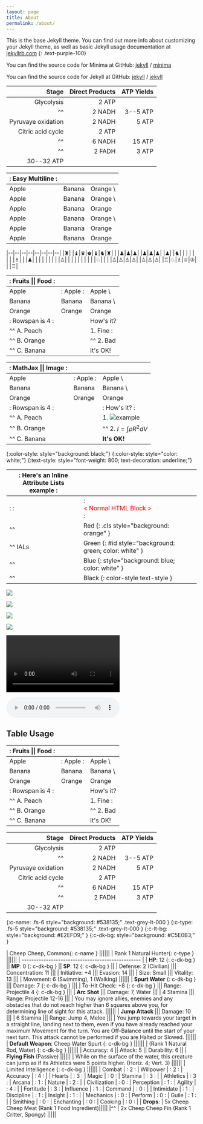 ```yaml
---
layout: page
title: About
permalink: /about/
---
```


This is the base Jekyll theme. You can find out more info about customizing your Jekyll theme, as well as basic Jekyll usage documentation at [jekyllrb.com](https://jekyllrb.com/)
{: .text-purple-100}

You can find the source code for Minima at GitHub:
[jekyll][jekyll-organization] /
[minima](https://github.com/jekyll/minima)

You can find the source code for Jekyll at GitHub:
[jekyll][jekyll-organization] /
[jekyll](https://github.com/jekyll/jekyll)


[jekyll-organization]: https://github.com/jekyll

|              Stage | Direct Products | ATP Yields |
| -----------------: | --------------: | ---------: |
|         Glycolysis |          2 ATP              ||
| ^^                 |          2 NADH |   3--5 ATP |
| Pyruvaye oxidation |          2 NADH |      5 ATP |
|  Citric acid cycle |          2 ATP              ||
| ^^                 |          6 NADH |     15 ATP |
| ^^                 |          2 FADH |      3 ATP |
|                               30--32 ATP        |||

| :    Easy Multiline   : |||
| :----- | :----- | :------ |
| Apple  | Banana | Orange  \
| Apple  | Banana | Orange  \
| Apple  | Banana | Orange
| Apple  | Banana | Orange  \
| Apple  | Banana | Orange  |
| Apple  | Banana | Orange  |

|--|--|--|--|--|--|--|--|
|♜| |♝|♛|♚|♝|♞|♜|
| |♟|♟|♟| |♟|♟|♟|
|♟| |♞| | | | | |
| |♗| | |♟| | | |
| | | | |♙| | | |
| | | | | |♘| | |
|♙|♙|♙|♙| |♙|♙|♙|
|♖|♘|♗|♕|♔| | |♖|

| :        Fruits \|\| Food       : |||
| :--------- | :-------- | :--------  |
| Apple      | : Apple : | Apple      \
| Banana     |   Banana  | Banana     \
| Orange     |   Orange  | Orange     |
| :   Rowspan is 4    : || How's it?  |
|^^    A. Peach         ||   1. Fine :|
|^^    B. Orange        ||^^ 2. Bad   |
|^^    C. Banana        ||  It's OK!  |

| :                   MathJax \|\| Image                 : |||
| :------------ | :-------- | :----------------------------- |
| Apple         | : Apple : | Apple                          \
| Banana        | Banana    | Banana                         \
| Orange        | Orange    | Orange                         |
| :     Rowspan is 4     : || :        How's it?           : |
| ^^     A. Peach          ||    1. ![example][cell-image]   |
| ^^     B. Orange         || ^^ 2. $I = \int \rho R^{2} dV$ |
| ^^     C. Banana         || **It's OK!**                   |

[cell-image]: https://jekyllrb.com/img/octojekyll.png "An exemplary image"

{:color-style: style="background: black;"}
{:color-style: style="color: white;"}
{:text-style: style="font-weight: 800; text-decoration: underline;"}

|:             Here's an Inline Attribute Lists example                :||||
| ------- | ------------------ | -------------------- | ------------------ |
|:       :|:  <div style="color: red;"> &lt; Normal HTML Block > </div> :|||
| ^^      |   Red    {: .cls style="background: orange" }                |||
| ^^ IALs |   Green  {: #id style="background: green; color: white" }    |||
| ^^      |   Blue   {: style="background: blue; color: white" }         |||
| ^^      |   Black  {: color-style text-style }                         |||

![](http://open.spotify.com/track/4Dg5moVCTqxAb7Wr8Dq2T5)

![](https://www.youtube.com/watch?v=Ptk_1Dc2iPY)

![](//www.youtube.com/watch?v=Ptk_1Dc2iPY?width=800&height=500)

![](https://soundcloud.com/aviciiofficial/preview-avicii-vs-lenny)

![](//www.html5rocks.com/en/tutorials/video/basics/devstories.webm)

![](//www.soundhelix.com/examples/mp3/SoundHelix-Song-1.mp3?autoplay=1&loop=1)

## Table Usage

| :        Fruits \|\| Food       : |||
| :--------- | :-------- | :--------  |
| Apple      | : Apple : | Apple      \
| Banana     |   Banana  | Banana     \
| Orange     |   Orange  | Orange     |
| :   Rowspan is 4    : || How's it?  |
|^^    A. Peach         ||   1. Fine :|
|^^    B. Orange        ||^^ 2. Bad   |
|^^    C. Banana        ||  It's OK!  |

|              Stage | Direct Products | ATP Yields |
| -----------------: | --------------: | ---------: |
|         Glycolysis |          2 ATP              ||
| ^^                 |          2 NADH |   3--5 ATP |
| Pyruvaye oxidation |          2 NADH |      5 ATP |
|  Citric acid cycle |          2 ATP              ||
| ^^                 |          6 NADH |     15 ATP |
| ^^                 |          2 FADH |      3 ATP |
|                               30--32 ATP        |||

{:c-name: .fs-6 style="background: #538135;" .text-grey-lt-000 }
{:c-type: .fs-5 style="background: #538135;" .text-grey-lt-000 }
{:c-lt-bg: style="background: #E2EFD9;" }
{:c-dk-bg: style="background: #C5E0B3;" }


| Cheep Cheep, Common{: c-name }                     ||||||
| Rank 1 Natural Hunter{: c-type }                   ||||||
| ------------------------------------------------- |
| **HP**: 12 {: c-dk-bg } || **MP**: 0 {: c-dk-bg } || **SP**: 12 {: c-dk-bg }             ||
| Defense: 2 (Civilian) ||| Concentration: 11       |||
| Initiative: +4 ||| Evasion: 14                    |||
| Size: Small ||| Vitality: 13                      |||
| Movement: 6 (Swimming), 1 (Walking)               ||||||
| **Spurt Water** {: c-dk-bg } ||| Damage: 7 {: c-dk-bg }                     |||
| To-Hit Check: +8 {: c-dk-bg } ||| Range: Projectile 4 {: c-dk-bg }          |||
| **Arc Shot** ||| Damage: 7, Water                 |||
| 4 Stamina ||| Range: Projectile 12-16             |||
| You may ignore allies, enemies and any obstacles that do not reach higher than 6 squares above you, for determining line of sight for this attack. ||||||
| **Jump Attack** ||| Damage: 10                    |||
| 6 Stamina ||| Range: Jump 4, Melee                |||
| You jump towards your target in a straight line, landing next to them, even if you have already reached your maximum Movement for the turn. You are Off-Balance until the start of your next turn. This attack cannot be performed if you are Halted or Slowed. ||||||
| **Default Weapon**: Cheep Water Spurt {: c-dk-bg }             ||||||
| (Rank 1 Natural Rod, Water) {: c-dk-bg }                       ||||||
| Accuracy: 4 || Attack: 5 || Durability: 6         ||
| **Flying Fish** (Passive)                         ||||||
| While on the surface of the water, this creature can jump as if its Athletics were 5 points higher. (Horiz. 4; Vert. 3) ||||||
| Limited Intelligence {: c-dk-bg }                              ||||||
| Combat | : 2 : | Willpower | : 2 : | Accuracy | : 4 : |
| Hearts | : 3 : | Magic | : 0 : | Stamina | : 3 : |
| Athletics | : 3 : | Arcana | : 1 : | Nature | : 2 : |
| Civilization | : 0 : | Perception | : 1 : | Agility | : 4 : |
| Fortitude | : 3 : | Influence | : 1 : | Command | : 0 : |
| Intimidate | : 1 : | Discipline | : 1 : | Insight | : 1 : |
| Mechanics | : 0 : | Perform | : 0 : | Guile | : 1 : |
| Smithing | : 0 : | Enchanting | : 0 : | Cooking | : 0 : |
| **Drops**: | 5x Cheep Cheep Meat (Rank 1 Food Ingredient)|||||
|^^          | 2x Cheep Cheep Fin (Rank 1 Critter, Spongy) |||||